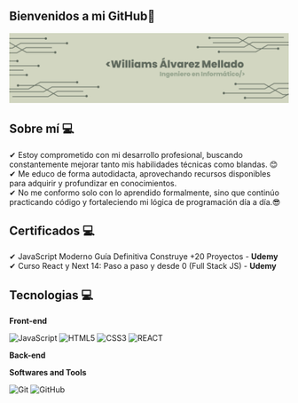 ## Bienvenidos a mi GitHub👋

![Banner de Condor Coders](Mi_banner.png)

## Sobre mí 💻

✔ Estoy comprometido con mi desarrollo profesional, buscando constantemente mejorar tanto mis habilidades técnicas como blandas. 😊 <br>
✔ Me educo de forma autodidacta, aprovechando recursos disponibles para adquirir y profundizar en conocimientos.<br>
✔ No me conformo solo con lo aprendido formalmente, sino que continúo practicando código y fortaleciendo mi lógica de programación día a día.😎<br>

## Certificados 💻
✔ JavaScript Moderno Guía Definitiva Construye +20 Proyectos - **Udemy** <br>
✔ Curso React y Next 14: Paso a paso y desde 0 (Full Stack JS) - **Udemy** <br>

## Tecnologias 💻
 **Front-end**
 
![JavaScript](https://img.shields.io/badge/javascript-%23323330.svg?style=for-the-badge&logo=javascript&logoColor=%23F7DF1E)
![HTML5](https://img.shields.io/badge/html5-%23E34F26.svg?style=for-the-badge&logo=html5&logoColor=white)
![CSS3](https://img.shields.io/badge/css3-%231572B6.svg?style=for-the-badge&logo=css3&logoColor=white)
![REACT](https://img.shields.io/badge/css3-%231572B6.svg?style=for-the-badge&logo=css3&logoColor=white)

 **Back-end**



 **Softwares and Tools**

 ![Git](https://img.shields.io/badge/Git-F05032?style=for-the-badge&logo=git&logoColor=white)
![GitHub](https://img.shields.io/badge/GitHub-100000?style=for-the-badge&logo=github&logoColor=white)
